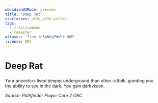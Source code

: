 ```yaml
---
obsidianUIMode: preview
title: "Deep Rat"
cssclasses: pf2e,pf2e-action
tags:
  - trait/common
  - remaster
aliases: "Item.in5oNHyPWoYiLNOB"
license: ORC
---
```

# Deep Rat

### 






Your ancestors lived deeper underground than other ratfolk, granting you the ability to see in the dark. You gain darkvision.

*Source: Pathfinder Player Core 2*
*ORC*